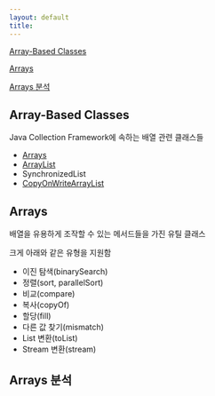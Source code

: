 ```yaml
---
layout: default
title:
---
```


[Array-Based Classes](#array-based-classes)

[Arrays](#arrays)

[Arrays 분석](#arrays-분석)

## Array-Based Classes

Java Collection Framework에 속하는 배열 관련 클래스들
- [Arrays](https://docs.oracle.com/en/java/javase/21/docs/api/java.base/java/util/Arrays.html)
- [ArrayList](https://docs.oracle.com/en/java/javase/21/docs/api/java.base/java/util/ArrayList.html)
- SynchronizedList
- [CopyOnWriteArrayList](https://docs.oracle.com/en/java/javase/21/docs/api/java.base/java/util/concurrent/CopyOnWriteArrayList.html)

## Arrays

배열을 유용하게 조작할 수 있는 메서드들을 가진 유틸 클래스

크게 아래와 같은 유형을 지원함
- 이진 탐색(binarySearch)
- 정렬(sort, parallelSort)
- 비교(compare)
- 복사(copyOf)
- 할당(fill)
- 다른 값 찾기(mismatch)
- List 변환(toList)
- Stream 변환(stream)

## Arrays 분석